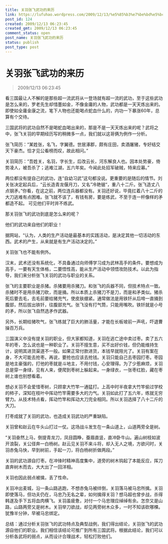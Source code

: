 ```yaml
---
title: 关羽张飞武功的来历
link: https://lufuhao.wordpress.com/2009/12/13/%e5%85%b3%e7%be%bd%e5%bc%a0%e9%a3%9e%e6%ad%a6%e5%8a%9f%e7%9a%84%e6%9d%a5%e5%8e%86zt/
post_id: 124
created: 2009/12/13 06:23:45
created_gmt: 2009/12/13 06:23:45
comment_status: open
post_name: 关羽张飞武功的来历
status: publish
post_type: post
---
```


# 关羽张飞武功的来历

> 2009/12/13 06:23:45

 

看三国最让人不解的是那些超一流武将从一登场就有超一流的武功，至于这些武功是怎么来的，罗老先生却惜墨如金，不像金庸的人物，武功都是一天天炼出来的。即使如全庸金康之流，笔下人物也还能喝点蛇血什么的，内功一下暴涨60年，总算有个交待。

三国武将的武功自然不是喝蛇血喝出来的，那是不是一天天炼出来的呢？武将之中，张飞关羽的早期经历写的稍微多一点，我们就以这哥俩为例作一分析。

张飞简历：“某姓张，名飞，字翼德。世居涿郡，颇有庄田，卖酒屠猪，专好结交天下豪杰。恰才见公看榜而叹，故此相问。”

关羽简历：“吾姓关，名羽，字长生，后改云长，河东解良人也。因本处势豪，倚势凌人，被吾杀了；逃难江湖，五六年矣。今闻此处招军破贼，特来应募。”

两位都没有提自己的武功，连“自幼习武”这句都没说。更重要的是随后的情节。刘关张决定起兵后，“云长造青龙偃月刀，又名”冷艳锯“，重八十二斤。张飞造丈八点钢矛。”你看，在这之前，两位连兵器都没有。关羽还好说，毕竟扛着八十二斤的大刀逃难有点困难。张飞就不该了，有钱有房，要是练武，不至于连一杆像样的矛都造不起。
可见他们平时并不练武。

那关羽张飞的武功到底是怎么来的呢？

他们的武功来自他们的职业！

据网站，“认为，人类的生产活动是最基本的实践活动，是决定其他一切活动的东西。武术的产生，从来就是有生产活动决定的。”

关羽张飞也不能有例外。

汉末，武术还没有系统化，不具备通过向师傅学习成为武林高手的条件。要想成为高手，一要有天生体格，二要悟性高，能从生产活动中领悟攻防技术。以此为指导，我们来分析张飞关羽的武功与职业的关系。

张飞的主要职业是杀猪。杀猪要用杀猪刀。和张飞的兵器不同，但技术特点一致。杀猪时不是用杀猪刀砍，而是捅。所以本质上杀猪刀不是刀，而是和矛类似。猪杀死后要去毛，去毛前要给猪充气，使皮肤绷紧。通常做法是用铁钎从后啼一直捅到腹部，然后拔出铁钎，往腹部充气。张飞没有打气筒，只能用嘴吹。铁钎就是小号的矛，所以张飞自然选矛作武器。

另外，长期给猪吹气，张飞练就了巨大的肺活量，才能在长板坡前一声吼，吓退曹操百万兵。

三国演义中没有提关羽的职业，但大家都知道，关羽在逃亡途中卖过枣。卖了五六年的枣，怎么说也是一种职业了。关羽不擅生意，买不出好价钱，但仍能维持生计，说明其进货渠道不一般。如果正常付款进货，本钱早就陪光了。关羽有案在身，不大可能去抢枣。再说，要抢也应该去抢钱。关羽只能自己去枣园打枣。枣园是地主豪强的，打他的枣就是斗地主，不用付钱，心安理得。为了少惹麻烦，关羽总是穿一身绿，见有人来，便爬到枣树上躲起来。一身绿衣，一张枣红脸，藏在枣树上谁也别想看着。

想必关羽不会爱惜枣树，只顾拿大竹竿一通猛打。上高中时半夜拿大竹竿偷过学校的柿子，深知在枝叶中挥动竹竿需要多大的力气。关羽如此打了五六年，练就无穷臂力。从技术特点看，挥动竹竿和挥动大刀完全相同。所以关羽选择了八十二斤的大刀。

打枣成就了关羽的武功，也造成关羽武功的严重缺陷。

关羽曾和赵云在牛头山打过一仗。这场战斗发生在一条山道上，山道两旁全是树。

“关羽奋然上马，倒提青龙刀，凤目圆睁，蚕眉直竖，直冲卧牛山。遍山树枝如波开浪裂，关公径奔一白杨树。赵云见关羽不来斗将，却入无人之境，方欲问时，关羽赤兔马快，早到树前，手起一刀，将白杨树折做两段。”

关羽的武功源自打枣。在冲锋时精神高度集中，道旁的树木钩起了本能反应，挥刀直奔树木而去，大大出了一回洋相。

关羽也因此弱点被擒，丢了性命。

关羽冲出麦城，沿一条山路逃跑，不想赤兔马被绊倒，关羽落马被马忠所擒。关羽即使落马，但功夫仍在，马忠乃无名之辈，如何擒得关羽？想马超也曾步战，杀得韩遂及手下五将血肉横飞。关羽虽疲惫，对付一个马忠理应绰绰有余。怎奈又是山路，山路两旁又是树木。关羽举刀欲战，却见两旁树木众多，一时不知该砍哪棵。犹豫半分钟，早被马忠绑定。

总结：通过分析关羽张飞的武功特点及典型战例，我们得出结论，关羽张飞的武功源自他们的职业。我们相信该结论可推广到所有三国武将。根据此结论，我们可以分析各武将的弱点，从而设计合理战术，轻松打败他们。
